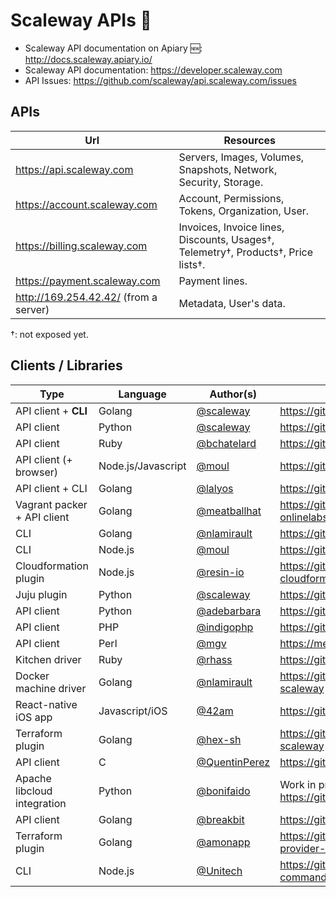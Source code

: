 # Scaleway APIs :pencil:

* Scaleway API documentation on Apiary :new:: http://docs.scaleway.apiary.io/
* Scaleway API documentation: https://developer.scaleway.com
* API Issues: https://github.com/scaleway/api.scaleway.com/issues

## APIs

Url                                   | Resources
--------------------------------------|--------------------------------------------------------------------
https://api.scaleway.com              | Servers, Images, Volumes, Snapshots, Network, Security, Storage.
https://account.scaleway.com          | Account, Permissions, Tokens, Organization, User.
https://billing.scaleway.com          | Invoices, Invoice lines, Discounts, Usages†, Telemetry†, Products†, Price lists†.
https://payment.scaleway.com          | Payment lines.
http://169.254.42.42/ (from a server) | Metadata, User's data.

†: not exposed yet.

## Clients / Libraries

Type                        |  Language          | Author(s)                                        | URL
----------------------------|--------------------|--------------------------------------------------|---------------
API client + **CLI**        | Golang             | [@scaleway](https://github.com/scaleway)         | https://github.com/scaleway/scaleway-cli
API client                  | Python             | [@scaleway](https://github.com/scaleway)         | https://github.com/scaleway/python-scaleway
API client                  | Ruby               | [@bchatelard](https://github.com/bchatelard)     | https://github.com/bchatelard/scaleway-ruby
API client (+ browser)      | Node.js/Javascript | [@moul](https://github.com/moul)                 | https://github.com/moul/node-scaleway
API client + CLI            | Golang             | [@lalyos](https://github.com/lalyos)             | https://github.com/lalyos/onlabs
Vagrant packer + API client | Golang             | [@meatballhat](https://github.com/meatballhat)   | https://github.com/meatballhat/packer-builder-onlinelabs/
CLI                         | Golang             | [@nlamirault](https://github.com/nlamirault)     | https://github.com/nlamirault/go-scaleway
CLI                         | Node.js            | [@moul](https://github.com/moul)                 | https://github.com/moul/scaleway-cli-node
Cloudformation plugin       | Node.js            | [@resin-io](https://github.com/resin-io)         | https://github.com/resin-io/onlinelabs-cloudformation
Juju plugin                 | Python             | [@scaleway](https://github.com/scaleway)         | https://github.com/scaleway/juju-scaleway
API client                  | Python             | [@adebarbara](https://github.com/adebarbara)     | https://github.com/adebarbara/olpy
API client                  | PHP                | [@indigophp](https://github.com/indigophp)       | https://github.com/indigophp/scaleway
API client                  | Perl               | [@mgv](https://github.com/mgv)                   | https://metacpan.org/pod/WebService::Scaleway
Kitchen driver              | Ruby               | [@rhass](https://github.com/rhass)               | https://github.com/rhass/kitchen-scaleway
Docker machine driver       | Golang             | [@nlamirault](https://github.com/nlamirault)     | https://github.com/nlamirault/docker-machine-scaleway
React-native iOS app        | Javascript/iOS     | [@42am](https://github.com/42am)                 | https://github.com/42am/scaleway-ios
Terraform plugin            | Golang             | [@hex-sh](https://github.com/hex-sh)             | https://github.com/hex-sh/terraform-provider-scaleway
API client                  | C                  | [@QuentinPerez](https://github.com/QuentinPerez) | https://github.com/QuentinPerez/C-Scaleway
Apache libcloud integration | Python             | [@bonifaido](https://github.com/bonifaido)       | Work in progree at: https://github.com/apache/libcloud/pull/777
API client                  | Golang             | [@breakbit](https://github.com/breakbit)         | https://github.com/breakbit/scaleway
Terraform plugin            | Golang             | [@amonapp](https://github.com/amonapp)           | https://github.com/amonapp/terraform-provider-scaleway
CLI                         | Node.js            | [@Unitech](https://github.com/Unitech)           | https://github.com/Unitech/scaleway-commander
